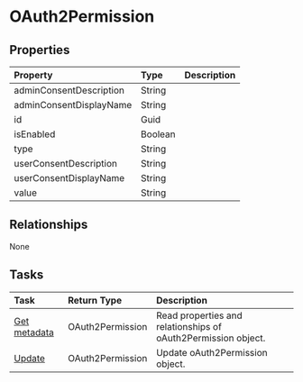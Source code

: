# OAuth2Permission



## Properties
| Property	   | Type	|Description|
|:---------------|:--------|:----------|
|adminConsentDescription|String||
|adminConsentDisplayName|String||
|id|Guid||
|isEnabled|Boolean||
|type|String||
|userConsentDescription|String||
|userConsentDisplayName|String||
|value|String||

## Relationships
None


## Tasks

| Task		   | Return Type	|Description|
|:---------------|:--------|:----------|
|[Get metadata](../api/oauth2permission_get.md) | OAuth2Permission |Read properties and relationships of oAuth2Permission object.|
|[Update](../api/oauth2permission_update.md) | OAuth2Permission	|Update oAuth2Permission object. |
